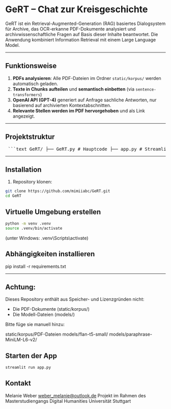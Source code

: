 # GeRT – Chat zur Kreisgeschichte

GeRT ist ein Retrieval-Augmented-Generation (RAG) basiertes Dialogsystem für Archive, das OCR-erkanne PDF-Dokumente analysiert und archivwissenschaftliche Fragen auf Basis dieser Inhalte beantwortet. Die Anwendung kombiniert Information Retrieval mit einem Large Language Model.

---

## Funktionsweise

1. **PDFs analysieren**: Alle PDF-Dateien im Ordner `static/korpus/` werden automatisch geladen.
2. **Texte in Chunks aufteilen** und **semantisch einbetten** (via `sentence-transformers`)
3. **OpenAI API (GPT-4)** generiert auf Anfrage sachliche Antworten, nur basierend auf archivierten Kontextabschnitten.
4. **Relevante Stellen werden im PDF hervorgehoben** und als Link angezeigt.

---

## Projektstruktur
<pre> ```text GeRT/ ├── GeRT.py # Hauptcode ├── app.py # Streamlit-Oberfläche ├── requirements.txt # Python-Abhängigkeiten ├── .env.example # Vorlage für Umgebungsvariablen (API Key) ├── metadaten.xml # Beispielhafte Metadaten (optional) ├── static/korpus/ # Lokaler PDF-Korpus (nicht im Repo) ├── models/ # Lokale Modelle (nicht im Repo) └── README.md ``` </pre>



---

## Installation

1. Repository klonen:
```bash
git clone https://github.com/mimiiabc/GeRT.git
cd GeRT
```
## Virtuelle Umgebung erstellen
```bash
python -m venv .venv
source .venv/bin/activate
```
(unter Windows: .venv\Scripts\activate)

## Abhängigkeiten installieren
pip install -r requirements.txt

---

## **Achtung:**
Dieses Repository enthält aus Speicher- und Lizenzgründen nicht:

- Die PDF-Dokumente (static/korpus/)
- Die Modell-Dateien (models/)

Bitte füge sie manuell hinzu:

static/korpus/PDF-Dateien
models/flan-t5-small/
models/paraphrase-MiniLM-L6-v2/

## **Starten der App**
```bash
streamlit run app.py
```

## Kontakt
Melanie Weber
weber_melanie@outlook.de
Projekt im Rahmen des Masterstudiengangs Digital Humanities
Universität Stuttgart
